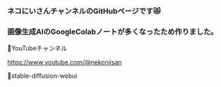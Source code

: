 ### ネコにいさんチャンネルのGitHubページです😻
### 画像生成AIのGoogleColabノートが多くなったため作りました。 


🎥YouTubeチャンネル

https://www.youtube.com/@nekoniisan

📓stable-diffusion-webui